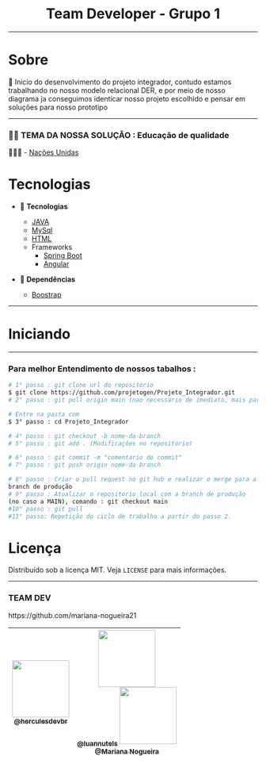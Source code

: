 
<h1 align="center">Team Developer - Grupo 1 </h1>
<hr>

<!-- sobre -->

# Sobre

<p align="left"> 📡 Inicio do desenvolvimento do projeto integrador, contudo estamos trabalhando no nosso modelo relacional DER, e por meio de nosso diagrama ja conseguimos identicar nosso projeto escolhido e pensar em soluções para nosso prototipo </p>
<hr>
<h3 align="left">👨‍💻 TEMA DA NOSSA SOLUÇÃO : Educação de qualidade
 </h3>
 
 👨🏼‍🏫 - [Nações Unidas](https://brasil.un.org/pt-br/sdgs/4)

<!-- TECHNOLOGIES -->

# Tecnologias

- 🧩 **Tecnologias**
  - [JAVA](https://developers.google.com/docs/api/quickstart/java)
  - [MySql](https://www.w3schools.com/mySQl/default.asp)
  - [HTML](https://developer.mozilla.org/en-US/docs/Web/HTML)
  - Frameworks
    - [Spring Boot](https://docs.spring.io/spring-boot/docs/current/reference/htmlsingle/)
    - [Angular](https://angular.io/docs)
   
- 🧲 **Dependências**
  - [Boostrap](https://getbootstrap.com/)
 

<hr>

<!-- TECHNOLOGIES -->

# Iniciando

<hr>

### Para melhor Entendimento de nossos tabalhos :

```bash
# 1° passo : git clone url do repositorio
$ git clone https://github.com/projetogen/Projeto_Integrador.git
# 2° passo : git pull origin main (nao necessario de imediato, mais para manter as boas praticas)

# Entre na pasta com
$ 3° passo : cd Projeto_Integrador

# 4° passo : git checkout -b nome-da-branch
# 5° passo : git add . (Modificações no repositorio)  

# 6° passo : git commit -m "comentario do commit"
# 7° passo : git push origin nome-da-branch

# 8° passo : Criar o pull request no git hub e realizar o merge para a 
branch de produção
# 9° passo : Atualizar o repositorio local com a branch de produção 
(no caso a MAIN), comando : git checkout main 
#10° passo : git pull
#11° passo: Repetição do ciclo de trabalho a partir do passo 2.
```

# Licença

Distribuído sob a licença MIT. Veja `LICENSE` para mais informações.

<!-- CONTACT -->
<hr>
<h3>TEAM DEV</h3>
https://github.com/mariana-nogueira21

 | [<img src="https://avatars.githubusercontent.com/u/86629815?v=4" width="115"><br><sub>@herculesdevbr</sub>](https://github.com/herculesdevbr) | [<img src="https://avatars.githubusercontent.com/u/82280279?v=4" width="115"><br><sub>@luannutels</sub>](https://github.com/luannutels) [<img src="https://avatars.githubusercontent.com/u/80281695?v=4" width="115"><br><sub>@Mariana Nogueira</sub>](https://github.com/mariana-nogueira21) |
| - |  - 
